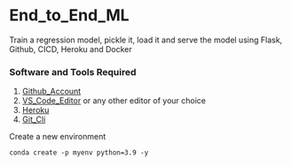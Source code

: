 # End_to_End_ML
Train a regression model, pickle it, load it and serve the model using Flask, Github, CICD, Heroku and Docker

### Software and Tools Required

1. [Github_Account](https://github.com/)
2. [VS_Code_Editor](https://code.visualstudio.com/download) or any other editor of your choice
3. [Heroku](https://www.heroku.com/)
4. [Git_Cli](https://git-scm.com/download/)

Create a new environment
```
conda create -p myenv python=3.9 -y
```